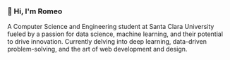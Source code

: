 ### 👋 Hi, I'm Romeo 

A Computer Science and Engineering student at Santa Clara University fueled by a passion for data science, machine learning, and their potential to drive innovation. Currently delving into deep learning, data-driven problem-solving, and the art of web development and design.

<!--
**Romeo-5/Romeo-5** is a ✨ _special_ ✨ repository because its `README.md` (this file) appears on your GitHub profile.

Here are some ideas to get you started:

- 🔭 I’m currently working on ...
- 🌱 I’m currently learning ...
- 👯 I’m looking to collaborate on ...
- 🤔 I’m looking for help with ...
- 💬 Ask me about ...
- 📫 How to reach me: ...
- 😄 Pronouns: ...
- ⚡ Fun fact: ...
-->
